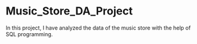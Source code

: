 # Music_Store_DA_Project
In this project, I have analyzed the data of the music store with the help of SQL programming.
